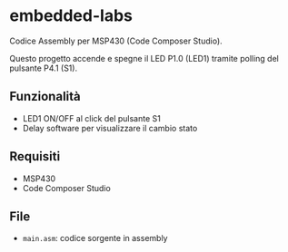 # embedded-labs

Codice Assembly per MSP430 (Code Composer Studio).

Questo progetto accende e spegne il LED P1.0 (LED1) tramite polling del pulsante P4.1 (S1).

## Funzionalità

- LED1 ON/OFF al click del pulsante S1
- Delay software per visualizzare il cambio stato

## Requisiti

- MSP430
- Code Composer Studio

## File

- `main.asm`: codice sorgente in assembly
